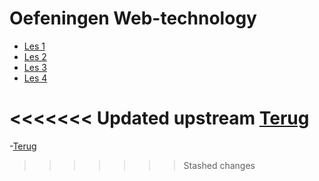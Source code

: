 # Oefeningen Web-technology
- [Les 1](Oefeningen-web-technology/Les1.md)
- [Les 2](Oefeningen-web-technology/Les2.md)
- [Les 3](Oefeningen-web-technology/Les3.md)
- [Les 4](Oefeningen-web-technology/Les4.md)

<<<<<<< Updated upstream
[Terug](/README.md)
=======
-[Terug](/README.md)
>>>>>>> Stashed changes
